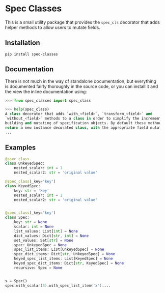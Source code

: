 # Spec Classes

This is a small utility package that provides the `spec_cls` decorator
that adds helper methods to allow users to mutate fields.

## Installation

```shell
pip install spec-classes
```

## Documentation
There is not much in the way of standalone documentation, but everything
is documented fairly thoroughly in the source code, or you can
install it and the view the inline documentation using:

```python
>>> from spec_classes import spec_class

>>> help(spec_class)
A class decorator that adds `with_<field>`, `transform_<field>` and
`without_<field>` methods to a class in order to simplify the incremental
building and mutating of specification objects. By default these methods
return a new instance decorated class, with the appropriate field mutated.
...
```

## Examples

```python
@spec_class
class UnkeyedSpec:
    nested_scalar: int = 1
    nested_scalar2: str = 'original value'

@spec_class(_key='key')
class KeyedSpec:
    key: str = 'key'
    nested_scalar: int = 1
    nested_scalar2: str = 'original value'


@spec_class(_key='key')
class Spec:
    key: str = None
    scalar: int = None
    list_values: List[int] = None
    dict_values: Dict[str, int] = None
    set_values: Set[str] = None
    spec: UnkeyedSpec = None
    spec_list_items: List[UnkeyedSpec] = None
    spec_dict_items: Dict[str, UnkeyedSpec] = None
    keyed_spec_list_items: List[KeyedSpec] = None
    keyed_spec_dict_items: Dict[str, KeyedSpec] = None
    recursive: Spec = None


s = Spec()
spec.with_scalar(3).with_spec_list_item('x')....
```
